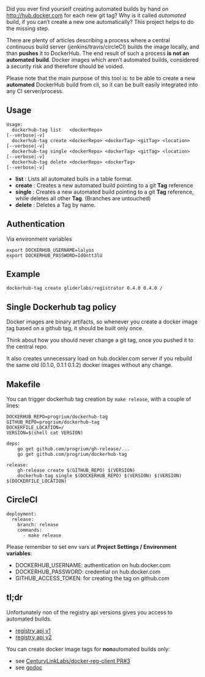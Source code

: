 Did you ever find yourself creating automated builds by hand on http://hub.docker.com for each new git tag?
Why is it called *automated* build, if you can’t create a new one automatically? This project helps to
do the missing step.

There are plenty of articles describing a process where a central continuous build server (jenkins/travis/circleCI) builds
the image locally, and than **pushes** it to DockerHub. The end result of such a process **is not an automated build**. 
Docker images which aren’t automated builds, considered a security risk and therefore should be voided.

Please note that the main purpose of this tool is: to be able to create a new **automated** DockerHub build from cli,
so it can be built easily integrated into any CI server/process.

## Usage

```
Usage:
  dockerhub-tag list   <dockerRepo>                                   [--verbose|-v]
  dockerhub-tag create <dockerRepo> <dockerTag> <gitTag> <location>   [--verbose|-v]
  dockerhub-tag single <dockerRepo> <dockerTag> <gitTag> <location>   [--verbose|-v]
  dockerhub-tag delete <dockerRepo> <dockerTag>                       [--verbose|-v]
```

- **list** : Lists all automated buils in a table format.
- **create** : Creates a new automated build pointing to a git **Tag** reference
- **single** : Creates a new automated build pointing to a git **Tag** reference, while deletes all other **Tag**. (Branches are untouched)
- **delete** : Deletes a Tag by name.

## Authentication

Via environment variables
```
export DOCKERHUB_USERNAME=lalyos
export DOCKERHUB_PASSWORD=Id0ntt3lU
```

## Example

```
dockerhub-tag create gliderlabs/registrator 0.4.0 0.4.0 /
```

## Single Dockerhub tag policy

Docker images are binary artifacts, so whenever you create a docker image tag based on
a github tag, it should be built only once.

Think about how you should never change a git tag, once you pushed it to the central repo.

It also creates unnecessary load on hub.dockler.com server if you rebuild the same
old (0.1.0, 0.1.1 0.1.2) docker images without any change.

## Makefile

You can trigger dockerhub tag creation by `make release`, with a couple of lines:

```
DOCKERHUB_REPO=progrium/dockerhub-tag
GITHUB_REPO=progrium/dockerhub-tag
DOCKERFILE_LOCATION=/
VERSION=$(shell cat VERSION)

deps:
	go get github.com/progrium/gh-release/...
	go get github.com/progrium/dockerhub-tag

release:
	gh-release create $(GITHUB_REPO) $(VERSION)
	dockerhub-tag single $(DOCKERHUB_REPO) $(VERSION) $(VERSION) $(DOCKERFILE_LOCATION)
```
## CircleCI

```
deployment:
  release:
    branch: release
    commands:
      - make release
```

Please remember to set env vars at **Project Settings / Environment variables**:
- DOCKERHUB_USERNAME: authentication on hub.docker.com
- DOCKERHUB_PASSWORD: credential on hub.docker.com
- GITHUB_ACCESS_TOKEN: for creating the tag on github.com

## tl;dr

Unfortunately non of the registry api versions gives you access to automated builds.
- [registry api v1](https://docs.docker.com/reference/api/registry_api/)
- [registry api v2](https://docs.docker.com/registry/spec/api/)

You can create docker image tags for **non**automated builds only:
- see [CenturyLinkLabs/docker-reg-client PR#3](https://github.com/CenturyLinkLabs/docker-reg-client/pull/3)
- see [godoc](https://github.com/CenturyLinkLabs/docker-reg-client/blob/master/registry/doc.go#L48-L51)


